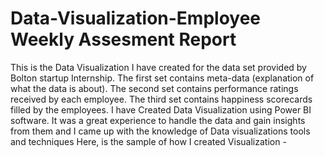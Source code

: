 # Data-Visualization-Employee Weekly Assesment Report
This is the Data Visualization I have created for the data set provided by Bolton startup Internship. The first set contains meta-data (explanation of what the data is about). The second set contains performance ratings received by each employee. The third set contains happiness scorecards filled by the employees. 
I have Created Data Visualization using Power BI software.
It was a great experience to handle the data and gain insights from them and I came up with the knowledge of Data visualizations tools and techniques
Here, is the sample of how I created Visualization -

